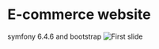 <h1>E-commerce website</h1>
symfony 6.4.6 and bootstrap 
                        <img class="d-block w-100 " src="{{ asset('assets/images/captures/kingdom1.png') }}" alt="First slide" >
